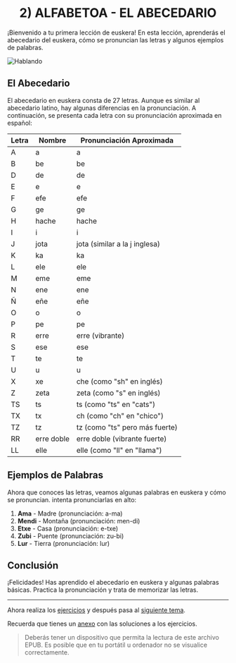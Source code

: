 # <center> 2) ALFABETOA - EL ABECEDARIO </center>

¡Bienvenido a tu primera lección de euskera! En esta lección, aprenderás el abecedario del euskera, cómo se pronuncian las letras y algunos ejemplos de palabras.

![Hablando](https://youtalkonline.com/wp-content/webp-express/webp-images/uploads/C%C3%B3mo-puede-cambiar-la-letra-T-en-ingles-pronunciaci%C3%B3n-y-significados-725x408.jpg.webp)

## El Abecedario

El abecedario en euskera consta de 27 letras. Aunque es similar al abecedario latino, hay algunas diferencias en la pronunciación. A continuación, se presenta cada letra con su pronunciación aproximada en español:

|Letra|Nombre|Pronunciación Aproximada|
|-----|------|-----|
|A|a|a|
|B|be|be|
|D|de|de|
|E|e|e|
|F|efe|efe|
|G|ge|ge|
|H|hache|hache|
|I|i|i|
|J|jota|jota (similar a la j inglesa)|
|K|ka|ka|
|L|ele|ele|
|M|eme|eme|
|N|ene|ene|
|Ñ|eñe|eñe|
|O|o|o|
|P|pe|pe|
|R|erre|erre (vibrante)|
|S|ese|ese|
|T|te|te|
|U|u|u|
|X|xe|che (como "sh" en inglés)|
|Z|zeta|zeta (como "s" en inglés)|
|TS|ts|ts (como "ts" en "cats")|
|TX|tx|ch (como "ch" en "chico")|
|TZ|tz|tz (como "ts" pero más fuerte)|
|RR|erre doble|erre doble (vibrante fuerte)|
|LL|elle|elle (como "ll" en "llama")|

## Ejemplos de Palabras

Ahora que conoces las letras, veamos algunas palabras en euskera y cómo se pronuncian. intenta pronunciarlas en alto:

1. **Ama** - Madre (pronunciación: a-ma)
2. **Mendi** - Montaña (pronunciación: men-di)
3. **Etxe** - Casa (pronunciación: e-txe)
4. **Zubi** - Puente (pronunciación: zu-bi)
5. **Lur** - Tierra (pronunciación: lur)



## Conclusión

¡Felicidades! Has aprendido el abecedario en euskera y algunas palabras básicas. Practica la pronunciación y trata de memorizar las letras. 

---

Ahora realiza los [ejercicios](https://leiremun.github.io/2_abecedario/ejerciciosAbecedario.pdf) y después pasa al [siguiente tema](/3_saludos/README.md).

Recuerda que tienes un [anexo](https://leiremun.github.io/ANEXOS/anexoI.epub) con las soluciones a los ejercicios.
> Deberás tener un dispositivo que permita la lectura de este archivo EPUB. Es posible que en tu portátil u ordenador no se visualice correctamente.

